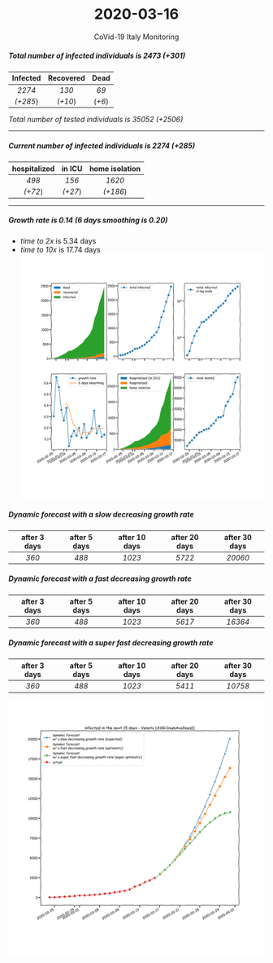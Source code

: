 <div align='center'>

# 2020-03-16
CoVid-19 Italy Monitoring
</div>

##### Total number of infected individuals is 2473 (+301)
Infected | Recovered | Dead
:---: | :---: | :---:
*2274* | *130* | *69*
*(+285*) | *(+10*) | (*+6*)

*Total number of tested individuals is 35052 (+2506)*
***
##### Current number of infected individuals is 2274 (+285)
hospitalized | in ICU | home isolation
:---: | :---: | :---:
*498* |*156* |*1620*
*(+72*) |*(+27*) |*(+186*)
***
##### Growth rate is 0.14 (6 days smoothing is 0.20)
- *time to 2x* is 5.34 days
- *time to 10x* is 17.74 days
![stats][stats]

##### Dynamic forecast with a slow decreasing growth rate
after 3 days | after 5 days | after 10 days | after 20 days | after 30 days
:---: | :---: | :---: | :---: | :---:
*360* |*488* |*1023* |*5722* |*20060*
##### Dynamic forecast with a fast decreasing growth rate
after 3 days | after 5 days | after 10 days | after 20 days | after 30 days
:---: | :---: | :---: | :---: | :---:
*360* |*488* |*1023* |*5617* |*16364*
##### Dynamic forecast with a super fast decreasing growth rate
after 3 days | after 5 days | after 10 days | after 20 days | after 30 days
:---: | :---: | :---: | :---: | :---:
*360* |*488* |*1023* |*5411* |*10758*


![dynamic_forecast][dynamic_forecast]

[stats]: stats_Veneto.png
[dynamic_forecast]: dynamic_forecast_Veneto.png

